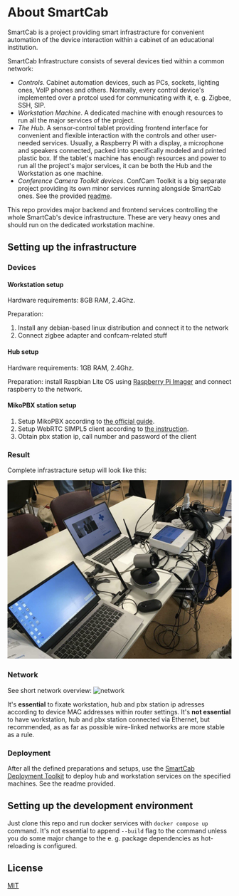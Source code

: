 # About SmartCab

SmartCab is a project providing smart infrastracture for convenient automation of the device interaction within a cabinet of an educational institution.

SmartCab Infrastructure consists of several devices tied within a common network:
- *Controls*. Cabinet automation devices, such as PCs, sockets, lighting ones, VoIP phones and others. Normally, every control device's implemented over a protcol used for communicating with it, e. g. Zigbee, SSH, SIP.
- *Workstation Machine*. A dedicated machine with enough resources to run all the major services of the project.
- *The Hub*. A sensor-control tablet providing frontend interface for convenient and flexible interaction with the controls and other user-needed services. Usually, a Raspberry Pi with a display, a microphone and speakers connected, packed into specifically modeled and printed plastic box. If the tablet's machine has enough resources and power to run all the project's major services, it can be both the Hub and the Workstation as one machine.
- *Conference Camera Toolkit devices*. ConfCam Toolkit is a big separate project providing its own minor services running alongside SmartCab ones. See the provided [readme](https://github.com/smart-cab/conference-camera).

This repo provides major backend and frontend services controlling the whole SmartCab's device infrastructure. These are very heavy ones and should run on the dedicated workstation machine.


## Setting up the infrastructure

### Devices

#### Workstation setup

Hardware requirements: 8GB RAM, 2.4Ghz.

Preparation:
1. Install any debian-based linux distribution and connect it to the network
2. Connect zigbee adapter and confcam-related stuff

#### Hub setup

Hardware requirements: 1GB RAM, 2.4Ghz.

Preparation: install Raspbian Lite OS using [Raspberry Pi Imager](https://www.raspberrypi.com/software/) and connect raspberry to the network.

#### MikoPBX station setup

1. Setup MikoPBX according to [the official guide](https://wiki.mikopbx.ru/setup).
2. Setup WebRTC SIMPL5 client according to [the instruction](https://wiki.mikopbx.ru/faq:webrtc).
3. Obtain pbx station ip, call number and password of the client

### Result

Complete infrastracture setup will look like this:

![infrastructure preview](./docs/infrastructure_preview.jpg)

### Network

See short network overview:
![network](./docs/smartcab_network.png)

It's **essential** to fixate workstation, hub and pbx station ip adresses according to device MAC addresses within router settings. It's **not essential** to have workstation, hub and pbx station connected via Ethernet, but recommended, as as far as possible wire-linked networks are more stable as a rule.

### Deployment

After all the defined preparations and setups, use the [SmartCab Deployment Toolkit](https://github.com/smart-cab/smartcab-deployment-toolkit) to deploy hub and workstation services on the specified machines. See the readme provided.

## Setting up the development environment

Just clone this repo and run docker services with `docker compose up` command. It's not essential to append `--build` flag to the command unless you do some major change to the e. g. package dependencies as hot-reloading is configured.

## License

[MIT](./LICENSE)
